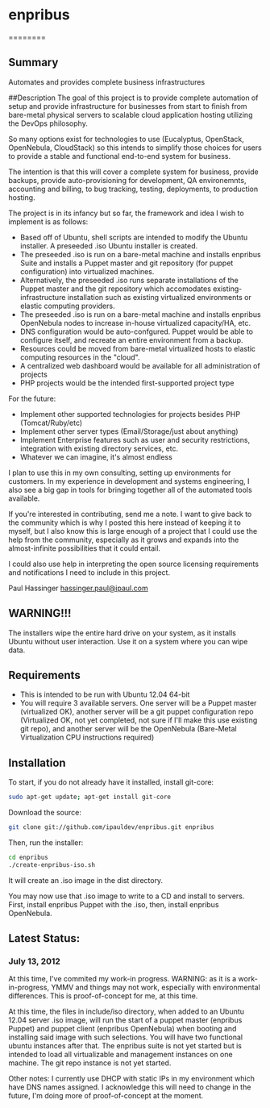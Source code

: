 # enpribus
========

## Summary
Automates and provides complete business infrastructures

##Description
The goal of this project is to provide complete automation of setup and provide infrastructure for businesses from start to finish from bare-metal physical servers to scalable cloud application hosting utilizing the DevOps philosophy.

So many options exist for technologies to use (Eucalyptus, OpenStack, OpenNebula, CloudStack) so this intends to simplify those choices for users to provide a stable and functional end-to-end system for business.

The intention is that this will cover a complete system for business, provide backups, provide auto-provisioning for development, QA environemnts, accounting and billing, to bug tracking, testing, deployments, to production hosting.

The project is in its infancy but so far, the framework and idea I wish to implement is as follows:

- Based off of Ubuntu, shell scripts are intended to modify the Ubuntu installer. A preseeded .iso Ubuntu installer is created.
- The preseeded .iso is run on a bare-metal machine and installs enpribus Suite and installs a Puppet master and git repository  (for puppet configuration) into virtualized machines.
- Alternatively, the preseeded .iso runs separate installations of the Puppet master and the git repository which accomodates existing-infrastructure installation such as existing virtualized environments or elastic computing providers.
- The preseeded .iso is run on a bare-metal machine and installs enpribus OpenNebula nodes to increase in-house virtualized capacity/HA, etc.
- DNS configuration would be auto-confgured. Puppet would be able to configure itself, and recreate an entire environment from a backup.
- Resources could be moved from bare-metal virtualized hosts to elastic computing resources in the "cloud".
- A centralized web dashboard would be available for all administration of projects
- PHP projects would be the intended first-supported project type

For the future:
- Implement other supported technologies for projects besides PHP (Tomcat/Ruby/etc)
- Implement other server types (Email/Storage/just about anything)
- Implement Enterprise features such as user and security restrictions, integration with existing directory services, etc.
- Whatever we can imagine, it's almost endless

I plan to use this in my own consulting, setting up environments for customers. In my experience in development and systems engineering, I also see a big gap in tools for bringing together all of the automated tools available.

If you're interested in contributing, send me a note. I want to give back to the community which is why I posted this here instead of keeping it to myself, but I also know this is large enough of a project that I could use the help from the community, especially as it grows and expands into the almost-infinite possibilities that it could entail.

I could also use help in interpreting the open source licensing requirements and notifications I need to include in this project.

Paul Hassinger
hassinger.paul@ipaul.com

## WARNING!!!
The installers wipe the entire hard drive on your system, as it installs Ubuntu without user interaction. Use it on a system where you can wipe data.

## Requirements
- This is intended to be run with Ubuntu 12.04 64-bit
- You will require 3 available servers. One server will be a Puppet master (virtualized OK), another server will be a git puppet configuration repo (Virtualized OK, not yet completed, not sure if I'll make this use existing git repo), and another server will be the OpenNebula (Bare-Metal Virtualization CPU instructions required)

## Installation
To start, if you do not already have it installed, install git-core:
```sh
sudo apt-get update; apt-get install git-core
```

Download the source:
```sh
git clone git://github.com/ipauldev/enpribus.git enpribus
```

Then, run the installer:
```sh
cd enpribus
./create-enpribus-iso.sh
```

It will create an .iso image in the dist directory.

You may now use that .iso image to write to a CD and install to servers. First, install enpribus Puppet with the .iso, then, install enpribus OpenNebula.

## Latest Status:

### July 13, 2012
At this time, I've commited my work-in progress. WARNING: as it is a work-in-progress, YMMV and things may not work, especially with environmental differences. This is proof-of-concept for me, at this time.

At this time, the files in include/iso directory, when added to an Ubuntu 12.04 server .iso image, will run the start of a puppet master (enpribus Puppet) and puppet client (enpribus OpenNebula) when booting and installing said image with such selections. You will have two functional ubuntu instances after that. The enpribus suite is not yet started but is intended to load all virtualizable and management instances on one machine. The git repo instance is not yet started.

Other notes: I currently use DHCP with static IPs in my environment which have DNS names assigned. I acknowledge this will need to change in the future, I'm doing more of proof-of-concept at the moment.
